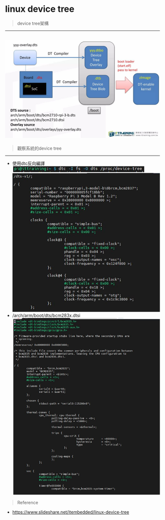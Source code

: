# linux device tree
> device tree架構<br>
---
![alt dt](https://github.com/chiweichiu/linux_driver/blob/main/utils/dt.JPG)<br>
- 
> 觀察系統的device tree<br>
---
- 使用dtc反向編譯<br>
![alt dts_cmd](https://github.com/chiweichiu/linux_driver/blob/main/utils/dts_cmd.JPG)<br>
![alt dts_cmd_2](https://github.com/chiweichiu/linux_driver/blob/main/utils/dts_cmd_2.JPG)<br>
- /arch/arm/boot/dts/bcm283x.dtsi<br>
![alt bcm283x](https://github.com/chiweichiu/linux_driver/blob/main/utils/bcm283x.JPG)<br>

> Reference
- https://www.slideshare.net/itembedded/linux-device-tree
